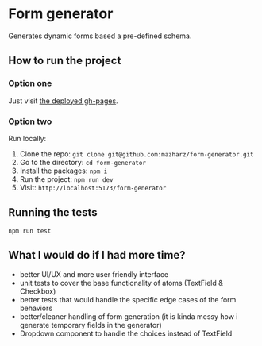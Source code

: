 # Form generator

Generates dynamic forms based a pre-defined schema.

## How to run the project

### Option one

Just visit [the deployed gh-pages](https://mazharz.github.io/form-generator).

### Option two

Run locally:

1. Clone the repo: `git clone git@github.com:mazharz/form-generator.git`
1. Go to the directory: `cd form-generator`
1. Install the packages: `npm i`
1. Run the project: `npm run dev`
1. Visit: `http://localhost:5173/form-generator`

## Running the tests

`npm run test`

## What I would do if I had more time?

- better UI/UX and more user friendly interface
- unit tests to cover the base functionality of atoms (TextField & Checkbox)
- better tests that would handle the specific edge cases of the form behaviors
- better/cleaner handling of form generation (it is kinda messy how i generate temporary fields in the generator)
- Dropdown component to handle the choices instead of TextField
